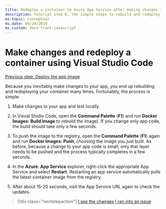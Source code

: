 ```yaml
---
title: Redeploy a container to Azure App Service after making changes in Visual Studio Code
description: Tutorial step 6, the simple steps to rebuild and redeploy a container image.
ms.topic: conceptual
ms.date: 09/20/2019
ms.custom: devx-track-javascript
---
```


# Make changes and redeploy a container using Visual Studio Code

[Previous step: Deploy the app image](tutorial-vscode-docker-node-05.md)

Because you inevitably make changes to your app, you end up rebuilding and redeploying your container many times. Fortunately, the process is simple:

1. Make changes to your app and test locally.

1. In Visual Studio Code, open the **Command Palette** (**F1**) and run **Docker Images: Build Image** to rebuild the image). If you change only app code, the build should take only a few seconds.

1. To push the image to the registry, open the **Command Palette** (**F1**) again and run **Docker Images: Push**, choosing the image you just built. As before, because a change to your app code is small, only that layer needs to be pushed and the process typically completes in a few seconds.

1. In the **Azure: App Service** explorer, right-click the appropriate App Service and select **Restart**. Restarting an app service automatically pulls the latest container image from the registry.

1. After about 15-20 seconds, visit the App Service URL again to check the updates.

> [!div class="nextstepaction"]
> [I see the changes](tutorial-vscode-docker-node-07.md) [I ran into an issue](https://www.research.net/r/PWZWZ52?tutorial=node-deployment-docker-extension&step=deploy-changes)
